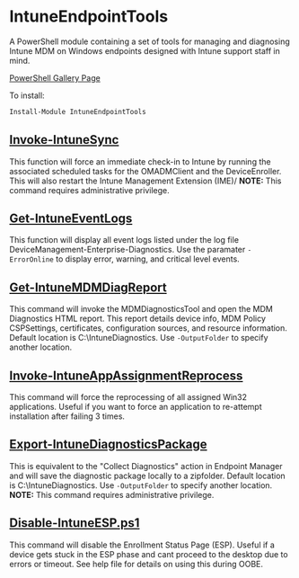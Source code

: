 # IntuneEndpointTools
A PowerShell module containing a set of tools for managing and diagnosing Intune MDM on Windows endpoints designed with Intune support staff in mind. 

[PowerShell Gallery Page](https://www.powershellgallery.com/packages/IntuneEndpointTools/1.1)

To install:
```powershell
Install-Module IntuneEndpointTools
```
## [Invoke-IntuneSync](docs/Invoke-IntuneSync.md)
This function will force an immediate check-in to Intune by running the associated scheduled tasks for the OMADMClient and the DeviceEnroller. This will also restart the Intune Management Extension (IME)/
**NOTE:** This command requires administrative privilege. 

## [Get-IntuneEventLogs](docs/Get-IntuneEventLogs.md)
This function will display all event logs listed under the log file DeviceManagement-Enterprise-Diagnostics. Use the paramater ```-ErrorOnline``` to display error, warning, and critical level events. 

## [Get-IntuneMDMDiagReport](docs/Get-IntuneMDMDiagReport.md)
This command will invoke the MDMDiagnosticsTool and open the MDM Diagnostics HTML report. This report details device info, MDM Policy CSPSettings, certificates, configuration sources, and resource information. Default location is C:\IntuneDiagnostics. Use ```-OutputFolder``` to specify another location. 

## [Invoke-IntuneAppAssignmentReprocess](docs/Invoke-IntuneAppAssignmentReprocess.md)
This command will force the reprocessing of all assigned Win32 applications. Useful if you want to force an application to re-attempt installation after failing 3 times. 

## [Export-IntuneDiagnosticsPackage](docs/Export-IntuneDiagnosticPackage.md)
This is equivalent to the "Collect Diagnostics" action in Endpoint Manager and will save the diagnostic package locally to a zipfolder. Default location is C:\IntuneDiagnostics. Use ```-OutputFolder``` to specify another location. 
**NOTE:** This command requires administrative privilege. 

## [Disable-IntuneESP.ps1](docs/Disable-IntuneESP.md)
This command will disable the Enrollment Status Page (ESP). Useful if a device gets stuck in the ESP phase and cant proceed to the desktop due to errors or timeout. 
See help file for details on using this during OOBE.